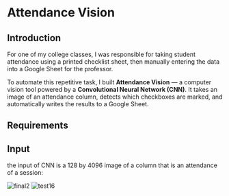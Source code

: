 # Attendance Vision

## Introduction

For one of my college classes, I was responsible for taking student attendance using a printed checklist sheet, then manually entering the data into a Google Sheet for the professor.

To automate this repetitive task, I built **Attendance Vision** — a computer vision tool powered by a **Convolutional Neural Network (CNN)**. It takes an image of an attendance column, detects which checkboxes are marked, and automatically writes the results to a Google Sheet.

## Requirements


## Input
the input of CNN is a 128 by 4096 image of a column that is an attendance of a session:


![final2](https://github.com/user-attachments/assets/720de306-af1f-4197-99b6-4cf9680d60e5)
![test16](https://github.com/user-attachments/assets/f62f871a-ac5b-49f6-a116-59f781e8d061)
